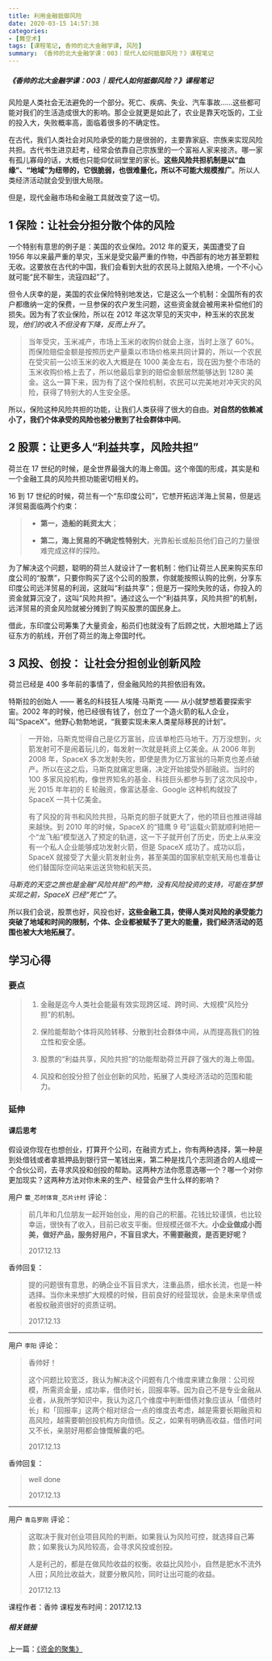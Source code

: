 ```yaml
---
title: 利用金融抵御风险
date: 2020-03-15 14:57:38
categories:
- [舞空术]
tags: [课程笔记, 香帅的北大金融学课, 风险]
summary: 《香帅的北大金融学课：003｜现代人如何抵御风险？》课程笔记
---
```


##### 《香帅的北大金融学课：003｜现代人如何抵御风险？》课程笔记

风险是人类社会无法避免的一个部分。死亡、疾病、失业、汽车事故……这些都可能对我们的生活造成很大的影响。那企业就更是如此了，农业是靠天吃饭的，工业的投入大，失败概率高，面临着很多的不确定性。

在古代，我们人类社会对风险承受的能力是很弱的，主要靠家庭、宗族来实现风险共担。古代书生进京赶考，经常会依靠自己宗族里的一个富裕人家来接济。哪一家有孤儿寡母的话，大概也只能仰仗祠堂里的家长。**这些风险共担机制是以“血缘”、“地域”为纽带的，它很脆弱，也很难量化，所以不可能大规模推广**。所以人类经济活动就会受到很大局限。

但是，现代金融市场和金融工具就改变了这一切。

## 1 保险：让社会分担分散个体的风险

一个特别有意思的例子是：美国的农业保险。2012 年的夏天，美国遭受了自 1956 年以来最严重的旱灾，玉米是受灾最严重的作物，中西部有的地方甚至颗粒无收。这要放在古代的中国，我们会看到大批的农民马上就陷入绝境，一个不小心就可能“民不聊生，流寇四起”了。

但令人庆幸的是，美国的农业保险特别地发达，它是这么一个机制：全国所有的农户都缴纳一定的保费，一旦参保的农户发生问题，这些资金就会被用来补偿他们的损失。因为有了农业保险，所以在 2012 年这次罕见的天灾中，种玉米的农民发现，*他们的收入不但没有下降，反而上升了*。

> 当年受灾，玉米减产，市场上玉米的收购价就会上涨，当时上涨了 60%。而保险赔偿金额是按照历史产量乘以市场价格来共同计算的，所以一个农民在受灾前一公顷玉米的收入大概是在 1000 美金左右，现在因为整个市场的玉米收购价格上去了，所以他最后拿到的赔偿金额居然能够达到 1280 美金。这么一算下来，因为有了这个保险机制，农民可以完美地对冲天灾的风险，获得了特别大的人生安全感。

所以，保险这种风险共担的功能，让我们人类获得了很大的自由。**对自然的依赖减小了，我们个体承受的风险也被分散到了社会群体中间**。

## 2 股票：让更多人“利益共享，风险共担”

荷兰在 17 世纪的时候，是全世界最强大的海上帝国。这个帝国的形成，其实是和一个金融工具的风险共担功能密切相关的。

16 到 17 世纪的时候，荷兰有一个“东印度公司”，它想开拓远洋海上贸易，但是远洋贸易面临两个约束：

> * **第一，造船的耗资太大**；
>
> * **第二，海上贸易的不确定性特别大**，光靠船长或船员他们自己的力量很难完成这样的探险。

为了解决这个问题，聪明的荷兰人就设计了一套机制：他们让荷兰人民来购买东印度公司的“股票”，只要你购买了这个公司的股票，你就能按照认购的比例，分享东印度公司远洋贸易的利润，这就叫“利益共享”；但是万一探险失败的话，你投入的资金就算沉没了，这叫“风险共担”。通过这么一个“利益共享，风险共担”的机制，远洋贸易的资金风险就被分摊到了购买股票的国民身上。

借此，东印度公司筹集了大量资金，船员们也就没有了后顾之忧，大胆地踏上了远征东方的航线，开创了荷兰的海上帝国时代。

## 3 风投、创投： 让社会分担创业创新风险

荷兰已经是 400 多年前的事情了，但金融风险的共担依旧有效。

特斯拉的创始人 —— 著名的科技狂人埃隆·马斯克 —— 从小就梦想着要探索宇宙。2002 年的时候，他已经很有钱了，创立了一个造火箭的私人企业，叫“SpaceX”。他野心勃勃地说，“我要实现未来人类星际移民的计划”。

> 一开始，马斯克觉得自己是亿万富翁，应该单枪匹马地干。万万没想到，火箭发射可不是闹着玩儿的，每发射一次就是耗资上亿美金。从 2006 年到 2008 年，SpaceX 多次发射失败，即使是贵为亿万富翁的马斯克也差点破产。所以在这之后，马斯克就痛定思痛，决定开始接受外部融资。当时的 100 多家风投机构，像世界知名的基金、科技巨头都参与到了这次风投中，光 2015 年年初的 E 轮融资，像富达基金、Google 这种机构就投了 SpaceX 一共十亿美金。
>
> 有了风投的背书和风险共担，马斯克的胆子就更大了，他的项目也推进得越来越快。到 2010 年的时候，SpaceX 的“猎鹰 9 号”运载火箭就顺利地把一个“龙飞船”模型送入了预定的轨道，这一下子就开创了历史，历史上从来没有一个私人企业能够成功发射火箭，但是 SpaceX 成功了。成功以后，SpaceX 就接受了大量火箭发射业务，甚至美国的国家航空航天局也准备让他们替国际空间站来运送货物和航天员。

*马斯克的天空之旅也是金融“风险共担”的产物，没有风险投资的支持，可能在梦想实现之前，SpaceX 已经“死亡”了*。

所以我们会说，股票也好，风投也好，**这些金融工具，使得人类对风险的承受能力突破了地域和时间的限制，个体、企业都被赋予了更大的能量，我们经济活动的范围也被大大地拓展了**。

## 学习心得

### 要点

> 1. 金融是迄今人类社会能最有效实现跨区域、跨时间、大规模“风险分担”的机制。
>
> 2. 保险能帮助个体将风险转移、分散到社会群体中间，从而提高我们的独立性和安全感。
>
> 3. 股票的“利益共享，风险共担”的功能帮助荷兰开辟了强大的海上帝国。
>
> 4. 风投和创投分担了创业创新的风险，拓展了人类经济活动的范围和能力。

### 延伸

#### 课后思考

假设说你现在也想创业，打算开个公司，在融资方式上，你有两种选择，第一种是到处借钱或者拿抵押品到银行贷一笔钱出来，第二种是找几个志同道合的人组成一个合伙公司，去寻求风投和创投的帮助。这两种方法你愿意选哪一个？哪一个对你更加现实？这两种方法对你未来的生产、经营会产生什么样的影响？

用户 `蕾_芯时体育_芯片计时` 评论：

> 前几年和几位朋友一起开始创业，用的自己的积蓄。花钱比较谨慎，也比较幸运，很快有了收入，目前已收支平衡。但规模还做不大。**小企业做成小而美，做好产品，服务好用户，不盲目求大，不需要融资，是否更好呢？**
>
> 2017.12.13

香帅回复：

> 提的问题很有意思，的确企业不盲目求大，注重品质，细水长流，也是一种选择。当你未来想扩大规模的时候，目前良好的经营现状，会是未来举债或者股权融资很好的资质证明。
>
> 2017.12.13

---

用户 `李阳` 评论：

> 香帅好！
>
> 这个问题比较宽泛，我认为解决这个问题有几个维度来建立象限：公司规模，所需资金量，成功率，借债时长，回报率等。因为自己不是专业金融从业者，从我所学知识中，我认为这几个维度中判断借债对象应该从「借债时长」和「回报率」这两个相对综合一点的维度去考虑，越是需要长期融资和高风险，越需要朝创投机构方向借债。反之，如果有明确高收益，借债时间又不长，亲朋好用都会慷慨解囊的吧。
>
> 2017.12.13

香帅回复：

> well done
>
> 2017.12.13

---

用户 `青岛罗刚` 评论：

> 这取决于我对创业项目风险的判断。如果我认为风险可控，就选择自己筹款；如果我认为风险较高，会寻求风投或创投。
>
> 人是利己的，都是在做风险收益的权衡。收益比风险小，自然是肥水不流外人田；风险比收益大，就要分散风险，同时让出可能的收益。
>
> 2017.12.13


课程作者：香帅
课程发布时间：2017.12.13

##### 相关链接

上一篇：[《资金的聚集》](/online-course-notes/xiang-shuai-de-bei-da-jin-rong-xue-ke/20171212_002-nan-bei-zhan-zheng-zhong-de-di-er-zhan-chang/)
